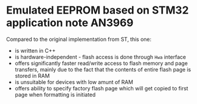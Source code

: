 # Emulated EEPROM based on STM32 application note AN3969

Compared to the original implementation from ST, this one:

* is written in C++
* is hardware-independent - flash access is done through `Hwa` interface
* offers significantly faster read/write access to flash memory and page transfers, mainly due to the fact that the
contents of entire flash page is stored in RAM
* is unsuitable for devices with low amunt of RAM
* offers ability to specify factory flash page which will get copied to first page when formatting is initiated